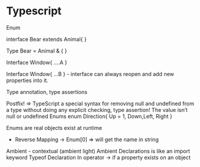 # Typescript
Enum

interface Bear extends Animal{
}

Type Bear = Animal & {
}

Interface Window{
….A
}

Interface Window{
…B
} - interface can always reopen and add new properties into it.

Type annotation, type assertions

Postfix! => TypeScript a special syntax for removing null and undefined from a type without doing any explicit checking, type assertion! The value isn’t null or undefined
Enums
enum Direction{
Up = 1,
Down,Left, Right
}

Enums are real objects exist at runtime
* Reverse Mapping -> Enum[0] => will get the name in string

Ambient - contextual (ambient light)
Ambient Declarations is like an import keyword
Typeof
Declaration
In operator -> if a property exists on an object
